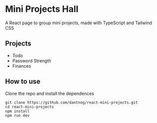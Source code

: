 # Mini Projects Hall

A React page to group mini projects, made with TypeScript and Tailwind CSS

## Projects

- Todo
- Password Strength
- Finances

## How to use

Clone the repo and install the dependences
```
git clone https://github.com/dantnog/react-mini-projects.git
cd react-mini-projects
npm install
npm run dev
```
